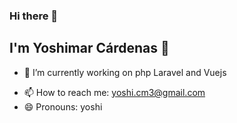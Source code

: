 ### Hi there 👋
## I'm Yoshimar Cárdenas 🤠

- 🔭 I’m currently working on php Laravel and Vuejs
<!-- - 🌱 I’m currently learning ... 
<!-- - 👯 I’m looking to collaborate on ...
- 🤔 I’m looking for help with ...
- 💬 Ask me about ... -->
- 📫 How to reach me: yoshi.cm3@gmail.com
- 😄 Pronouns: yoshi
<!--  - ⚡ Fun fact: ... -->
